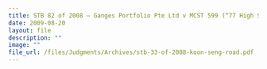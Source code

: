 ```yaml
---
title: STB 82 of 2008 – Ganges Portfolio Pte Ltd v MCST 599 (“77 High Street Plaza”)
date: 2009-08-20
layout: file
description: ""
image: ""
file_url: /files/Judgments/Archives/stb-33-of-2008-koon-seng-road.pdf
---
```

